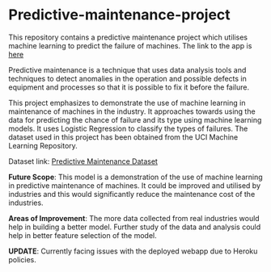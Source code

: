 # Predictive-maintenance-project

This repository contains a predictive maintenance project which utilises machine learning to predict the failure of machines.
The link to the app is [here](https://predictive-maintenance-app.herokuapp.com/)

Predictive maintenance is a technique that uses data analysis tools and techniques to detect anomalies in the operation and possible defects in equipment and processes so that it is possible to fix it before the failure.

This project emphasizes to demonstrate the use of machine learning in maintenance of machines in the industry. It approaches towards using the data for predicting the chance of failure and its type using machine learning models. It uses Logistic Regression to classify the types of failures. The dataset used in this project has been obtained from the UCI Machine Learning Repository.

Dataset link: [Predictive Maintenance Dataset](https://archive.ics.uci.edu/ml/datasets/AI4I+2020+Predictive+Maintenance+Dataset)

**Future Scope**: This model is a demonstration of the use of machine learning in predictive maintenance of machines. It could be improved and utilised by industries and this would significantly reduce the maintenance cost of the industries.

**Areas of Improvement**: The more data collected from real industries would help in building a better model. Further study of the data and analysis could help in better feature selection of the model.


**UPDATE**: Currently facing issues with the deployed webapp due to Heroku policies.
